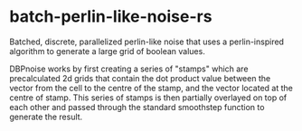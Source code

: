 # batch-perlin-like-noise-rs
Batched, discrete, parallelized perlin-like noise that uses a perlin-inspired algorithm to generate a large grid of boolean values.

DBPnoise works by first creating a series of "stamps" which are precalculated 2d grids that contain the dot product value between the vector from the cell to the centre of the stamp, and the vector
located at the centre of stamp. This series of stamps is then partially overlayed on top of each other and passed through the standard smoothstep function to generate the result.
